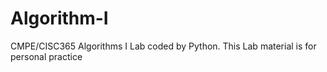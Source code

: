 # Algorithm-I

CMPE/CISC365 Algorithms I Lab coded by Python. This Lab material is for personal practice
